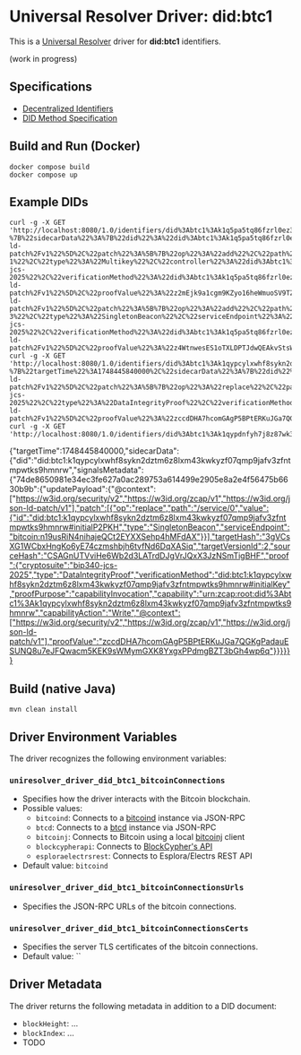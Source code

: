 # Universal Resolver Driver: did:btc1

This is a [Universal Resolver](https://github.com/decentralized-identity/universal-resolver/) driver for **did:btc1** identifiers.

(work in progress)

## Specifications

* [Decentralized Identifiers](https://www.w3.org/TR/did-1.0/)
* [DID Method Specification](https://dcdpr.github.io/did-btc1/)

## Build and Run (Docker)

```
docker compose build
docker compose up
```

## Example DIDs

```
curl -g -X GET 'http://localhost:8080/1.0/identifiers/did%3Abtc1%3Ak1q5pa5tq86fzrl0ez32nh8e0ks4tzzkxnnmn8tdvxk04ahzt70u09dag02h0cp?%7B%22sidecarData%22%3A%7B%22did%22%3A%22did%3Abtc1%3Ak1q5pa5tq86fzrl0ez32nh8e0ks4tzzkxnnmn8tdvxk04ahzt70u09dag02h0cp%22%2C%22signalsMetadata%22%3A%7B%22d1fd936f1ddffd5ebf630158d2b92fe07be41f13c2c7ee378baf7dbb0337e14d%22%3A%7B%22updatePayload%22%3A%7B%22%40context%22%3A%5B%22https%3A%2F%2Fw3id.org%2Fsecurity%2Fv2%22%2C%22https%3A%2F%2Fw3id.org%2Fzcap%2Fv1%22%2C%22https%3A%2F%2Fw3id.org%2Fjson-ld-patch%2Fv1%22%5D%2C%22patch%22%3A%5B%7B%22op%22%3A%22add%22%2C%22path%22%3A%22%2FverificationMethod%2F1%22%2C%22value%22%3A%7B%22id%22%3A%22did%3Abtc1%3Ak1q5pa5tq86fzrl0ez32nh8e0ks4tzzkxnnmn8tdvxk04ahzt70u09dag02h0cp%23key-1%22%2C%22type%22%3A%22Multikey%22%2C%22controller%22%3A%22did%3Abtc1%3Ak1q5pa5tq86fzrl0ez32nh8e0ks4tzzkxnnmn8tdvxk04ahzt70u09dag02h0cp%22%2C%22publicKeyMultibase%22%3A%22zQ3shnJ534uiR8xHXZuumXDDeAYwJhkTbiyYcaFSbwWxCnpXT%22%7D%7D%5D%2C%22sourceHash%22%3A%228SZT2CphokAD389BtLmn5DGY6QUbM5QBSnFqpdzAwdaU%22%2C%22targetHash%22%3A%223YgLJ5dshQzrfy3ZjiH6TFWtwjQP8XGirjzT5ysmTh5m%22%2C%22targetVersionId%22%3A2%2C%22proof%22%3A%7B%22type%22%3A%22DataIntegrityProof%22%2C%22cryptosuite%22%3A%22bip340-jcs-2025%22%2C%22verificationMethod%22%3A%22did%3Abtc1%3Ak1q5pa5tq86fzrl0ez32nh8e0ks4tzzkxnnmn8tdvxk04ahzt70u09dag02h0cp%23initialKey%22%2C%22proofPurpose%22%3A%22capabilityInvocation%22%2C%22capability%22%3A%22urn%3Azcap%3Aroot%3Adid%253Abtc1%253Ak1q5pa5tq86fzrl0ez32nh8e0ks4tzzkxnnmn8tdvxk04ahzt70u09dag02h0cp%22%2C%22capabilityAction%22%3A%22Write%22%2C%22%40context%22%3A%5B%22https%3A%2F%2Fw3id.org%2Fsecurity%2Fv2%22%2C%22https%3A%2F%2Fw3id.org%2Fzcap%2Fv1%22%2C%22https%3A%2F%2Fw3id.org%2Fjson-ld-patch%2Fv1%22%5D%2C%22proofValue%22%3A%22z2mEjk9a1cgm9KZyo16heWmuoSV9TZYaQmuKkJMoh4pvFYhQnaz18WAWNv98MQ9xqbWa95rYoMCvEy5c2wc2yaFYg%22%7D%7D%7D%2C%22403e8a168e2e33dda6274021975ce9ea38de72d481cd7674507020ac435890fa%22%3A%7B%22updatePayload%22%3A%7B%22%40context%22%3A%5B%22https%3A%2F%2Fw3id.org%2Fsecurity%2Fv2%22%2C%22https%3A%2F%2Fw3id.org%2Fzcap%2Fv1%22%2C%22https%3A%2F%2Fw3id.org%2Fjson-ld-patch%2Fv1%22%5D%2C%22patch%22%3A%5B%7B%22op%22%3A%22add%22%2C%22path%22%3A%22%2Fservice%2F3%22%2C%22value%22%3A%7B%22id%22%3A%22did%3Abtc1%3Ak1q5pa5tq86fzrl0ez32nh8e0ks4tzzkxnnmn8tdvxk04ahzt70u09dag02h0cp%23service-3%22%2C%22type%22%3A%22SingletonBeacon%22%2C%22serviceEndpoint%22%3A%22bitcoin%3Atb1qcs60r4j6ema8x4gf07hgt83x45e650dr97q3qv%22%7D%7D%5D%2C%22sourceHash%22%3A%223YgLJ5dshQzrfy3ZjiH6TFWtwjQP8XGirjzT5ysmTh5m%22%2C%22targetHash%22%3A%22GceTr5Ac4c3LK4uySTtiyBm2W7bmQHAsNCbGKbeNCAgg%22%2C%22targetVersionId%22%3A3%2C%22proof%22%3A%7B%22type%22%3A%22DataIntegrityProof%22%2C%22cryptosuite%22%3A%22bip340-jcs-2025%22%2C%22verificationMethod%22%3A%22did%3Abtc1%3Ak1q5pa5tq86fzrl0ez32nh8e0ks4tzzkxnnmn8tdvxk04ahzt70u09dag02h0cp%23initialKey%22%2C%22proofPurpose%22%3A%22capabilityInvocation%22%2C%22capability%22%3A%22urn%3Azcap%3Aroot%3Adid%253Abtc1%253Ak1q5pa5tq86fzrl0ez32nh8e0ks4tzzkxnnmn8tdvxk04ahzt70u09dag02h0cp%22%2C%22capabilityAction%22%3A%22Write%22%2C%22%40context%22%3A%5B%22https%3A%2F%2Fw3id.org%2Fsecurity%2Fv2%22%2C%22https%3A%2F%2Fw3id.org%2Fzcap%2Fv1%22%2C%22https%3A%2F%2Fw3id.org%2Fjson-ld-patch%2Fv1%22%5D%2C%22proofValue%22%3A%22z4WtnwesES1oTXLDPTJdwQEAkvStsWKxW8FFbnKt2SRh6QRdcGFk5DiEdG7QWoVDXqCRX3FpgrrTKhebEnuLHxbrf%22%7D%7D%7D%7D%7D%7D'
curl -g -X GET 'http://localhost:8080/1.0/identifiers/did%3Abtc1%3Ak1qypcylxwhf8sykn2dztm6z8lxm43kwkyzf07qmp9jafv3zfntmpwtks9hmnrw?%7B%22targetTime%22%3A1748445840000%2C%22sidecarData%22%3A%7B%22did%22%3A%22did%3Abtc1%3Ak1qypcylxwhf8sykn2dztm6z8lxm43kwkyzf07qmp9jafv3zfntmpwtks9hmnrw%22%2C%22signalsMetadata%22%3A%7B%2274de8650981e34ec3fe627a0ac289753a614499e2905e8a2e4f56475b6630b9b%22%3A%7B%22updatePayload%22%3A%7B%22%40context%22%3A%5B%22https%3A%2F%2Fw3id.org%2Fsecurity%2Fv2%22%2C%22https%3A%2F%2Fw3id.org%2Fzcap%2Fv1%22%2C%22https%3A%2F%2Fw3id.org%2Fjson-ld-patch%2Fv1%22%5D%2C%22patch%22%3A%5B%7B%22op%22%3A%22replace%22%2C%22path%22%3A%22%2Fservice%2F0%22%2C%22value%22%3A%7B%22id%22%3A%22did%3Abtc1%3Ak1qypcylxwhf8sykn2dztm6z8lxm43kwkyzf07qmp9jafv3zfntmpwtks9hmnrw%23initialP2PKH%22%2C%22type%22%3A%22SingletonBeacon%22%2C%22serviceEndpoint%22%3A%22bitcoin%3An19usRiN4nihajeQCt2EYXXSehp4hMFdAX%22%7D%7D%5D%2C%22targetHash%22%3A%223gVCsXG1WCbxHngKo6yE74czmshbjh6tvfNd6DqXASiq%22%2C%22targetVersionId%22%3A2%2C%22sourceHash%22%3A%22CSAGnUTVviHe6Wb2d3LATrdDJgVrJQxX3JzNSmTigBHF%22%2C%22proof%22%3A%7B%22cryptosuite%22%3A%22bip340-jcs-2025%22%2C%22type%22%3A%22DataIntegrityProof%22%2C%22verificationMethod%22%3A%22did%3Abtc1%3Ak1qypcylxwhf8sykn2dztm6z8lxm43kwkyzf07qmp9jafv3zfntmpwtks9hmnrw%23initialKey%22%2C%22proofPurpose%22%3A%22capabilityInvocation%22%2C%22capability%22%3A%22urn%3Azcap%3Aroot%3Adid%253Abtc1%253Ak1qypcylxwhf8sykn2dztm6z8lxm43kwkyzf07qmp9jafv3zfntmpwtks9hmnrw%22%2C%22capabilityAction%22%3A%22Write%22%2C%22%40context%22%3A%5B%22https%3A%2F%2Fw3id.org%2Fsecurity%2Fv2%22%2C%22https%3A%2F%2Fw3id.org%2Fzcap%2Fv1%22%2C%22https%3A%2F%2Fw3id.org%2Fjson-ld-patch%2Fv1%22%5D%2C%22proofValue%22%3A%22zccdDHA7hcomGAgP5BPtERKuJGa7QGKgPadauESUNQ8u7eJFQwacm5KEK9sWMymGXK8YxgxPPdmgBZT3bGh4wp6q%22%7D%7D%7D%7D%7D%7D'
curl -g -X GET 'http://localhost:8080/1.0/identifiers/did%3Abtc1%3Ak1qypdnfyh7j8z87wk3vylqaz9t8psnkws8k5e2ccl9c0zqwwt5uyjeeg7f3knj'
```

{"targetTime":1748445840000,"sidecarData":{"did":"did:btc1:k1qypcylxwhf8sykn2dztm6z8lxm43kwkyzf07qmp9jafv3zfntmpwtks9hmnrw","signalsMetadata":{"74de8650981e34ec3fe627a0ac289753a614499e2905e8a2e4f56475b6630b9b":{"updatePayload":{"@context":["https://w3id.org/security/v2","https://w3id.org/zcap/v1","https://w3id.org/json-ld-patch/v1"],"patch":[{"op":"replace","path":"/service/0","value":{"id":"did:btc1:k1qypcylxwhf8sykn2dztm6z8lxm43kwkyzf07qmp9jafv3zfntmpwtks9hmnrw#initialP2PKH","type":"SingletonBeacon","serviceEndpoint":"bitcoin:n19usRiN4nihajeQCt2EYXXSehp4hMFdAX"}}],"targetHash":"3gVCsXG1WCbxHngKo6yE74czmshbjh6tvfNd6DqXASiq","targetVersionId":2,"sourceHash":"CSAGnUTVviHe6Wb2d3LATrdDJgVrJQxX3JzNSmTigBHF","proof":{"cryptosuite":"bip340-jcs-2025","type":"DataIntegrityProof","verificationMethod":"did:btc1:k1qypcylxwhf8sykn2dztm6z8lxm43kwkyzf07qmp9jafv3zfntmpwtks9hmnrw#initialKey","proofPurpose":"capabilityInvocation","capability":"urn:zcap:root:did%3Abtc1%3Ak1qypcylxwhf8sykn2dztm6z8lxm43kwkyzf07qmp9jafv3zfntmpwtks9hmnrw","capabilityAction":"Write","@context":["https://w3id.org/security/v2","https://w3id.org/zcap/v1","https://w3id.org/json-ld-patch/v1"],"proofValue":"zccdDHA7hcomGAgP5BPtERKuJGa7QGKgPadauESUNQ8u7eJFQwacm5KEK9sWMymGXK8YxgxPPdmgBZT3bGh4wp6q"}}}}}}


## Build (native Java)

	mvn clean install
	
## Driver Environment Variables

The driver recognizes the following environment variables:

### `uniresolver_driver_did_btc1_bitcoinConnections`

 * Specifies how the driver interacts with the Bitcoin blockchain.
 * Possible values: 
   * `bitcoind`: Connects to a [bitcoind](https://bitcoin.org/en/full-node) instance via JSON-RPC
   * `btcd`: Connects to a [btcd](https://github.com/btcsuite/btcd) instance via JSON-RPC
   * `bitcoinj`: Connects to Bitcoin using a local [bitcoinj](https://bitcoinj.github.io/) client
   * `blockcypherapi`: Connects to [BlockCypher's API](https://www.blockcypher.com/dev/bitcoin/)
   * `esploraelectrsrest`: Connects to Esplora/Electrs REST API
 * Default value: `bitcoind`

### `uniresolver_driver_did_btc1_bitcoinConnectionsUrls`

 * Specifies the JSON-RPC URLs of the bitcoin connections.

### `uniresolver_driver_did_btc1_bitcoinConnectionsCerts`

 * Specifies the server TLS certificates of the bitcoin connections.
 * Default value: ``

## Driver Metadata

The driver returns the following metadata in addition to a DID document:

* `blockHeight`: ...
* `blockIndex`: ...
* TODO
